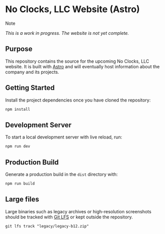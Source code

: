 # No Clocks, LLC Website (Astro)

> [!NOTE]
> *This is a work in progress. The website is not yet complete.*

## Purpose

This repository contains the source for the upcoming No Clocks, LLC website.
It is built with [Astro](https://astro.build) and will eventually host
information about the company and its projects.

## Getting Started

Install the project dependencies once you have cloned the repository:

```sh
npm install
```

## Development Server

To start a local development server with live reload, run:

```sh
npm run dev
```

## Production Build

Generate a production build in the `dist` directory with:

```sh
npm run build
```

## Large files

Large binaries such as legacy archives or high-resolution screenshots should be tracked with [Git LFS](https://git-lfs.com/) or kept outside the repository.

```shell
git lfs track "legacy/legacy-b12.zip"
```
